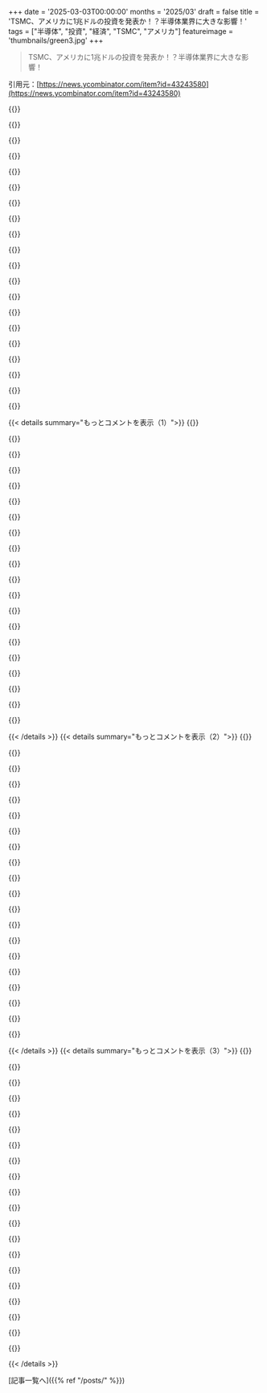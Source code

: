 +++
date = '2025-03-03T00:00:00'
months = '2025/03'
draft = false
title = 'TSMC、アメリカに1兆ドルの投資を発表か！？半導体業界に大きな影響！'
tags = ["半導体", "投資", "経済", "TSMC", "アメリカ"]
featureimage = 'thumbnails/green3.jpg'
+++

> TSMC、アメリカに1兆ドルの投資を発表か！？半導体業界に大きな影響！

引用元：[https://news.ycombinator.com/item?id=43243580](https://news.ycombinator.com/item?id=43243580)

{{<matomeQuote body="アメリカがチップのために台湾を守るってのは信じられるけど、実際は無理だと思う。中国から見れば戦争のコストはチップ開発より遥かに高い。最悪でも2、3年遅れくらいだから、そこまで重要じゃない。中国は最新のチップがなくてもAI競争で劣らないことを証明してる。アメリカは中国と戦争になったら、自国の利益で行動するべきだから、急いで台湾を助けるは無理だと思う。" userName="tnt128" createdAt="2025-03-04T06:39:46" color="#ff5733">}}

{{<matomeQuote body="中国が台湾を欲しがるのはTSMCのためじゃなく、反抗的な州と思ってるから。アメリカ南北戦争の例えで言うと、南軍がキューバやハワイに逃げ込んで今もアメリカだと言ってるようなもん。経済や技術だけじゃなく、中国の本当の動機を理解するのが大事。" userName="thereddaikon" createdAt="2025-03-04T15:33:50" color="">}}

{{<matomeQuote body="＞彼らは台湾を反乱州と見なしている<br>中国が台湾にかけるお金は、経済的価値以上に大きい。台湾がチップのために欲しいとか、戦争にかかるコストがチップ以上だから安全だっていうのは間違い。ウクライナの戦争も金にはならないけど、多くの人が犠牲になってる。" userName="onlyrealcuzzo" createdAt="2025-03-04T19:18:48" color="">}}

{{<matomeQuote body="ウクライナ戦争がロシアにとっては暖かい港や侵略前線の除去につながる可能性があるのが大きい。" userName="rtkwe" createdAt="2025-03-04T21:03:15" color="">}}

{{<matomeQuote body="どの港？クリミアは2014年から持ってるし、黒海がそんなに温暖なわけじゃない。" userName="greedo" createdAt="2025-03-04T21:43:20" color="">}}

{{<matomeQuote body="侵略には理由なんてない。決断はもう下されて、こうした説明は侵略後に何もしないための言い訳に過ぎない。中国人は台湾人の立場になって考えてない。" userName="hayst4ck" createdAt="2025-03-04T21:25:02" color="#ff33a1">}}

{{<matomeQuote body="戦争は論理や理屈ではなく、感情や気持ち。中国の歴史ではリーダーは国を統一した時に権威を持つから、反乱州があることは恥。国を統一したいという国民の気持ちが強い。" userName="smaug7" createdAt="2025-03-04T16:02:37" color="#ff33a1">}}

{{<matomeQuote body="”rouge”は赤を意味し、”rogue”は小悪党を指すよ。" userName="skyyler" createdAt="2025-03-04T16:18:26" color="">}}

{{<matomeQuote body="特に共産主義国家は、自分たちの方法が最善だっていうナラティブを守る必要があるよね。台湾がパーティーのコントロール下にない状態で繁栄してるのは恥ずかしい。" userName="bentt" createdAt="2025-03-04T18:25:02" color="">}}

{{<matomeQuote body="アメリカに住めてほんと嬉しい！ここは、私たちの生活がベストだとか民主主義が最高だっていう止まらないプロパガンダがないからね。" userName="orthecreedence" createdAt="2025-03-04T20:36:00" color="">}}

{{<matomeQuote body="これは反抗的な州の規模を超えてるもっと成功した反抗的な州だよ。中国は一党制の下での技術的成果や生活の向上を誇ってるけど、台湾はもっと良い状態でやってる。これが彼らのメッセージを打ち消してるんだ。" userName="legitster" createdAt="2025-03-04T16:20:40" color="#ff5733">}}

{{<matomeQuote body="＞これは反抗的な州の規模を超えてるもっと成功した反抗的な州だ。<br>その発言、めっちゃ笑った！外国投資以外で台湾が中国より成功してるところ、どこにあるんだ？2025年には、中国は自立してて世界の工場でBRICSをリードしてるし、アメリカの影響下にはないのが明確だよ。" userName="r00fus" createdAt="2025-03-04T18:24:46" color="">}}

{{<matomeQuote body="台湾は一人当たりの繁栄度が3倍だよ。中華人民共和国には人口が多いけど。" userName="FuriouslyAdrift" createdAt="2025-03-04T18:34:44" color="">}}

{{<matomeQuote body="アメリカは中国を製造の腕として利用してきたのに、今になってそれを取り戻そうとしてる。遅すぎじゃない？もし中国が台湾を侵略したら、アメリカのせいだね。" userName="knowitnone" createdAt="2025-03-04T16:39:55" color="">}}

{{<matomeQuote body="安定した政府の下で育った人には理解しにくいけど、独裁者は支配を得るために繁栄を犠牲にする習性があるんだ。歴史には、ひどい戦争を引き起こして国をダメにした王たちがたくさんいる。" userName="DanielHB" createdAt="2025-03-04T14:48:53" color="">}}

{{<matomeQuote body="台湾を侵略するのは経済的に合理的ではないよ。もしそうなったら、内政や神話作りが理由だろうね。台湾は防衛側に非常に有利な地形をしてるし、反撃すれば短期で勝利は無理だ。" userName="drodgers" createdAt="2025-03-04T09:10:23" color="">}}

{{<matomeQuote body="勝つために島に上陸する必要はないよ。囲んで封鎖すればいい。これは何千年も続いてきた要塞や城を征服するための方法だから。" userName="ekianjo" createdAt="2025-03-04T10:32:51" color="">}}

{{<matomeQuote body="中国は侵攻を遂げる前に、アメリカ海軍が反応する時間がないだろうね。アメリカが反応しない可能性があっても、中国は勝てる自信がない侵攻には踏み切らないと思うよ。" userName="nverno" createdAt="2025-03-04T10:38:41" color="">}}

{{<matomeQuote body="彼らを買収したらどうかな？100k渡すだけで2.4兆ドルだよ。もっといいのは、過激派を買収することさ。" userName="bloomingkales" createdAt="2025-03-04T11:11:15" color="">}}

{{<matomeQuote body="アメリカは、US-PACOMの力を背景に航行の自由作戦で応じるだろうし、中国はその膠着状態に負けるだろう。" userName="drodgers" createdAt="2025-03-04T10:41:42" color="#ff5733">}}

{{< details summary="もっとコメントを表示（1）">}}
{{<matomeQuote body="2025年のアメリカがそんな状況でどう反応するか本当に分かる？今のアメリカは同盟国を守るために介入しないと疑っているよ。" userName="nmeofthestate" createdAt="2025-03-04T11:07:38" color="">}}

{{<matomeQuote body="トランプの極端な予測不可能性がこのシナリオでは実はアドバンテージかもしれないね。" userName="UltraSane" createdAt="2025-03-04T11:29:02" color="">}}

{{<matomeQuote body="彼はウクライナとイスラエルの扱いでは予測可能だけど、侵略者を支持する姿勢やアメリカに製造業を戻したいという点では予測可能だ。これは台湾には良くないことだと思う。" userName="seunosewa" createdAt="2025-03-04T11:53:03" color="#38d3d3">}}

{{<matomeQuote body="＞彼は侵略者を支持している。<br>この動画への君の返事は？<br>https://www.youtube.com/watch?v=lD_KEFpuIro<br>トランスクリプトはこちら：<br>https://singjupost.com/transcript-jeffrey-sachs-on-the-geopo...<br>＞「プーチンの戦争の意図は何だったか。彼の意図はゼレンスキーに中立を交渉させることだった。」" userName="sras-me" createdAt="2025-03-04T14:18:29" color="">}}

{{<matomeQuote body="＞台湾は守備側にとっては圧倒的に有利な地形だ。反撃すれば、迅速な勝利はない。<br>これは違うよ。まず公式な攻撃の前に潜水艦ケーブルつまりインターネットを切断すればいいんだ。" userName="re-thc" createdAt="2025-03-04T13:59:14" color="">}}

{{<matomeQuote body="＞中国の視点から見ると、戦争のコストは自国でこれらのチップを開発するコストよりも高い。<br>君は経済的に合理的な考え方をしているけど、人間の決断はそんな視点だけではないよ。" userName="throw0101a" createdAt="2025-03-04T11:59:35" color="">}}

{{<matomeQuote body="君の主張の問題は、今の時代に中国が合理的に行動する可能性が、アメリカよりずっと高いことだ。中国は「十分良い」チップを持てば、台湾のチップ生産には興味がなくなるだろうね。" userName="silvestrov" createdAt="2025-03-04T12:58:27" color="#ff33a1">}}

{{<matomeQuote body="中国から見たら、戦争のコストは自国でチップを開発するコストよりも遥かに高い。中国にとってチップのことじゃなくて、元々中国の一部だった小さな島が中国に属していないことの屈辱を取り除くことなんだ。" userName="huijzer" createdAt="2025-03-04T08:45:50" color="">}}

{{<matomeQuote body="小さな島が東の成功した民主主義を持っていて、世界級の産業もあるなんて。中国にとって、自国の優越性を保つために、隣にそんな成功した民主主義があるのは受け入れられないことなんだ。" userName="jonkoops" createdAt="2025-03-04T10:43:07" color="#45d325">}}

{{<matomeQuote body="プーチンがウクライナを攻撃した一つの理由は、EUやアメリカと結びついた繁栄するウクライナを見て、自国に不満を生む可能性を恐れたからだと思うんだ。" userName="UltraSane" createdAt="2025-03-04T11:18:15" color="">}}

{{<matomeQuote body="中国も民主主義だって言ってるけど、台湾と同じことを言ってるだけ。それに、台湾があることで中国の優越性が疑われるのも分かる。アメリカの南北戦争のとき、南部連合がキューバを手に入れたらという例えがわかりやすいね。" userName="krainboltgreene" createdAt="2025-03-04T12:30:14" color="">}}

{{<matomeQuote body="中国が民主主義だなんて、どの民主主義指数を見ても反対の意見だよ。これには異論がない。" userName="jabiko" createdAt="2025-03-04T12:46:34" color="">}}

{{<matomeQuote body="台湾は活気のある民主主義で、他の選択肢があることの良い例になっていると思う。ロシアとウクライナの関係に似ている部分もあって、隣に民主主義の国があることは、独裁者にとって脅威に感じられるんじゃないかな。" userName="3D30497420" createdAt="2025-03-04T10:07:59" color="#ff5733">}}

{{<matomeQuote body="アメリカが台湾を守る気がないというのは正しい。でも中国も台湾を攻撃するとは思えない。ロシアがウクライナ戦争で経済をダメにしたように、中国が台湾を攻撃することで自国の経済的な成長を失うリスクが大きすぎるから。" userName="mu53" createdAt="2025-03-04T06:56:52" color="">}}

{{<matomeQuote body="独裁者は経済のダメージを気にしないことが多い。自分の国の歴史に名を刻むために侵略することが大事なんだよね。だから中国もタイミングがあれば台湾を攻撃してくると思う。" userName="android521" createdAt="2025-03-04T07:05:26" color="">}}

{{<matomeQuote body="ロシアはAIレースから脱落した。この戦争を始めてしまったせいで、大規模なデータセンターの建設に集中できなかったんだ。" userName="qwertox" createdAt="2025-03-04T08:26:37" color="">}}

{{<matomeQuote body="台湾の人々が勇敢に戦った場合、中国の軍が予想より弱いかもしれない。その場合、アメリカは台湾を支援できる立場に入るだろう。だけど台湾が結果的に中国に売られることになるとも思う。" userName="wiseowise" createdAt="2025-03-04T07:00:57" color="">}}

{{<matomeQuote body="現在の政権だと、3年どころか3日で実現しそうだね。" userName="eagleislandsong" createdAt="2025-03-04T07:07:29" color="">}}

{{<matomeQuote body="中国が台湾を侵攻する理由がわからない。そうしたら自分たちのインフラや人が破壊される。アメリカの影響を排除する方法はいくらでもあるのに。" userName="throw84949499" createdAt="2025-03-04T07:26:56" color="">}}

{{<matomeQuote body="中国が台湾を侵攻する理由は、香港を侵略したのと同じだ。自国を再統一するという意志がある。結果的に被害が出ても気にしないんだ。" userName="UberFly" createdAt="2025-03-04T07:36:36" color="#ff33a1">}}


{{< /details >}}
{{< details summary="もっとコメントを表示（2）">}}
{{<matomeQuote body="台湾政府がこんな狂気に陥っているのが理解できない。素晴らしい人々に同情するよ。米国の関税なんて、封鎖されれば無意味だ。" userName="yo_yo_yo-yo" createdAt="2025-03-04T03:05:38" color="">}}

{{<matomeQuote body="アメリカの防衛策に頼りすぎだよ。現在の大統領は発表が好きだけど、短期的な外交政策では台湾の立場を弱めることになる。" userName="tyre" createdAt="2025-03-04T03:36:38" color="">}}

{{<matomeQuote body="実際に成果を出す必要があるのは、2年か4年。その後に再評価すればいい。今が一番の選択肢だと思う。" userName="ethbr1" createdAt="2025-03-04T03:48:06" color="">}}

{{<matomeQuote body="＞実際に成果を出す必要があるのは、2年か4年、その後に再評価すればいい。台湾は核兵器が必要だ。もはや他に安全を保障してくれる相手がいないんだ。" userName="JumpCrisscross" createdAt="2025-03-04T06:16:40" color="#45d325">}}

{{<matomeQuote body="冷静になったら、あなたの意見に同意だ。台湾は本当に厳しい立場にいる。中国なら相対的な経済独立を与え、代わりに先端シリコンを他国に渡さないようにするだろう。" userName="yo_yo_yo-yo" createdAt="2025-03-04T04:08:07" color="">}}

{{<matomeQuote body="＞中国なら...果たして中国はこのドラマから利益を得ていて、台湾を主張したくないのでは？軍事力を示す最良の場所であり、アメリカやEUとの代理戦争も続けられる場所だ。" userName="re-thc" createdAt="2025-03-04T04:39:12" color="#ff5c5c">}}

{{<matomeQuote body="＞中国なら相対的な経済独立を与え…中国は台湾に対してどんな権限を持っていると思う？" userName="adastra22" createdAt="2025-03-04T05:53:03" color="">}}

{{<matomeQuote body="中国が台湾に対してどれだけの権限を持ってると思ってる？権限はないけど、力はたくさんある。" userName="JumpCrisscross" createdAt="2025-03-04T06:17:02" color="">}}

{{<matomeQuote body="なんで次の大統領たちは台湾がアメリカの国防に重要なサプライチェーンで有利を保つのを許すの？" userName="lurk2" createdAt="2025-03-04T04:32:06" color="">}}

{{<matomeQuote body="次の大統領は、アメリカが同盟国を望んでるかもしれないと気づくかもしれないから、信頼できる姿勢を見せようとするかも。今の政権は核拡散を推進してるから、未来の大統領はこの流れを止めたがるかもね。" userName="jopsen" createdAt="2025-03-04T05:00:11" color="">}}

{{<matomeQuote body="今の政権は核拡散を加速させてるのはその通り。もはや国々がアメリカに侵略からの保護を期待できる時代じゃない。核を持たない国は真剣に核保有を考えるべき。" userName="cheema33" createdAt="2025-03-04T06:52:52" color="#45d325">}}

{{<matomeQuote body="アメリカが1996年に署名したブダペスト覚書を破ったのは誤解だよ。覚書を読むと、我々はUN安保理の行動を求めるだけって書いてある。それ以上のことをしたんだ。https://treaties.un.org/doc/Publication/UNTS/Volume%203007/P..." userName="0xDEAFBEAD" createdAt="2025-03-04T07:34:42" color="">}}

{{<matomeQuote body="アメリカは今、台湾を守るって絶対？将来的にアメリカが台湾のチップに依存しなくなる可能性もあるし、どれだけ依存してるかが問題。アメリカがウクライナの土地譲渡を求めてるのと同じように、台湾にも無関心になるかもしれない。" userName="nomilk" createdAt="2025-03-04T04:36:18" color="">}}

{{<matomeQuote body="台湾はアメリカの防衛保証に大きく依存してるけど、どんなアメリカの大統領が中国に対して軍事的に攻撃するのか理解できない。アメリカ国民はWWIIIにつながるような戦争に参加する気がなさそうだし、支持を失うと思う。" userName="dataflow" createdAt="2025-03-04T04:38:44" color="">}}

{{<matomeQuote body="TSMCの重要性は、TSMCを失うと世界経済が崩壊するから台湾を守るしかないってこと。現在の高性能コンピューティングは全てTSMCに依存してる。" userName="Shank" createdAt="2025-03-04T04:45:51" color="#785bff">}}

{{<matomeQuote body="冷静な対立の中で中国に圧力をかけたり、台湾のチップ工場が無傷で引き渡されないようにするための地元紛争もあり得る。アメリカは熱い戦争に勝つ必要はなく、冷戦を始めるだけでいい。ヨーロッパの同盟も中国に制裁を続けるだろうし、必要があれば援助にも来る。" userName="jopsen" createdAt="2025-03-04T05:11:52" color="#38d3d3">}}

{{<matomeQuote body="台湾がこの提携にサインする理由が気になる。ウクライナの鉱物権の扱いを見ると、Trump政権の未来の安全保障の保証なんて何の価値もない気がする。" userName="pj_mukh" createdAt="2025-03-04T03:59:06" color="">}}

{{<matomeQuote body="ウクライナにはトリリオンドル規模の鉱物はないと思う。あったら西側の投資家が群がってるはずだし、ウクライナはもっと豊かだったはず。トランプがゼレンスキーに理想的な交渉を持ちかけて、ゼレンスキーが拒否するって流れが見える。台湾についても、中国には勝てないと思う。最悪のケースは直接的な戦争になり、アメリカは工業基盤が弱いから負ける。どちらにしろ、膨大な死者が出ると思う。" userName="ein0p" createdAt="2025-03-04T04:42:39" color="#45d325">}}

{{<matomeQuote body="ゼレンスキーはワシントンに飛んで契約を結ぶつもりだったのに、結局出て行かされることになった。トランプは明らかにプーチン寄りで、援助を引き下げる理由を作ったんじゃないかな。" userName="fatbird" createdAt="2025-03-04T05:55:22" color="">}}

{{<matomeQuote body="全ての53分を見てほしい。ゼレンスキーは空気を読めていなくて、発言がまずかった。トランプとバンスがその場を利用して追い込んでたと思う。" userName="ein0p" createdAt="2025-03-04T09:13:34" color="">}}


{{< /details >}}
{{< details summary="もっとコメントを表示（3）">}}
{{<matomeQuote body="全体を見たけど、トランプが安全保障の必要性を軽視した。その後ゼレンスキーが反応して、安全保障が重要だと訴えたけど、状況的にプーチンのナラティブに乗るわけにはいかないと思う。そういう点では、強気で行くべきだよ。" userName="sjsdaiuasgdia" createdAt="2025-03-04T11:16:33" color="">}}

{{<matomeQuote body="他の国が中国に”致命的支援”を提供することは少ないと思う。フィリピンはアメリカの hegemon を求めてるし、周辺国も同様だと思う。中国は直接対決よりも、多くのものを失うリスクがあるから。" userName="pj_mukh" createdAt="2025-03-04T05:01:54" color="#785bff">}}

{{<matomeQuote body="アメリカは人権や民主主義のために中国と戦っていると主張するけど、中国からするとそれはアメリカの支配を維持するための口実。中国は経済競争を望んでいるが、アメリカは強硬策で押さえつけようとしている。結局、長い目で見ると中国が有利だと思う。" userName="ninetyninenine" createdAt="2025-03-04T05:44:34" color="#45d325">}}

{{<matomeQuote body="TSMCの工場は戦略的には小さな存在で、SamsungやIntelも遜色ない。中国が台湾を占領すれば、TSMCの技術を手放してでも戦略的な位置を確保したいはず。" userName="starspangled" createdAt="2025-03-04T05:39:50" color="">}}

{{<matomeQuote body="データ合成における計算能力の重要性を過小評価しすぎてるよ。" userName="yo_yo_yo-yo" createdAt="2025-03-04T05:46:40" color="">}}

{{<matomeQuote body="もし良心的に考えるなら、TSMCはトランプを喜ばせて、投資をできるだけ遅らせるんじゃないかな。実際は、台湾はアメリカに支配されているようなもんだと思う。" userName="raincole" createdAt="2025-03-04T03:45:23" color="">}}

{{<matomeQuote body="現実を見れば、台湾は米国の属国みたいなもんだ。米国の言うことを必ずしも聞かなきゃいけないわけじゃないし、時には拒否もすることもある。ウクライナにも当てはまることだけど、台湾には自立した選択肢がある。米国との友好関係を築く理由もあるし、決して無力ではないんだ。" userName="jopsen" createdAt="2025-03-04T05:20:46" color="#785bff">}}

{{<matomeQuote body="今、未来がはっきりしているのに受け入れない人が多いのが面白い。米国は世界への経済的恩恵を取り戻し、自らを孤立させる。アメリカの世紀が続くが、世界は人口減少で減退するだろう。とにかく、多くの人が不満を持ち、戦争が増えるかもしれない。" userName="safety1st" createdAt="2025-03-04T03:45:49" color="#ff5733">}}

{{<matomeQuote body="米国にとって同盟国や貿易は大事。孤立はどんな国にも良くない。経済的損失とは思えないが、貿易を理解できない人には勝利のように見える。米国はさらに孤立主義になる予感がする。貿易協定を破棄し、自らを世界から切り離す流れになりそうだ。" userName="protocolture" createdAt="2025-03-04T05:17:08" color="">}}

{{<matomeQuote body="アメリカはグローバル化で損をしたわけではなく、むしろ利益を得ている。消費者のおかげでGDP成長があったが、製造業の人たちは見捨てられた。多くの問題は自己造成の傷だが、指導者たちは他を責めるチャンスを見逃さない。" userName="branko_d" createdAt="2025-03-04T04:48:08" color="">}}

{{<matomeQuote body="グローバリゼーションで、アメリカは工業化から金融化へ移行した。GDPは上がったが、多くの市民が置き去りにされている。兵器も十分に生産できず、国の能力がハロー状態に陥っている。" userName="WillPostForFood" createdAt="2025-03-04T05:39:55" color="">}}

{{<matomeQuote body="え？違う。ロシアはトランプとマスクを通じてアメリカ政府を支配している。トランプはロシアの侵略戦争を受け入れ、台湾への侵攻も容認している。これは中国のアメリカのテクノロジー業界への足がかりにつながる。" userName="ants_everywhere" createdAt="2025-03-04T04:02:54" color="#785bff">}}

{{<matomeQuote body="それに関する情報はあるの？停滞している戦争を終わらせたいからといって、同情や裏切りを意味するわけではなく、実際的な決断かもしれない。インテルは空気を読んで、投資家たちが一番利益を得られる提案を求めている。" userName="riehwvfbk" createdAt="2025-03-04T04:49:43" color="">}}

{{<matomeQuote body="＞保護のない状態でウクライナに領土を返せって言うのは難しい。米国は、ウクライナを援助したい理由がある。敵に対しアメリカを弱体化させる大きなROIがあるからだ。それに、同盟国を見捨てるようなことをしたら、世界中に悪影響が出るのは確実だ。" userName="LPisGood" createdAt="2025-03-04T06:48:19" color="#45d325">}}

{{<matomeQuote body="＞ウクライナは、戦線に送るために男性を誘拐している。敵軍が侵入している時の徴兵は普通だ。アメリカが送っているものは非常に高いROIだが、それ以外のものも送られている。米国はロシアを弱体化させ、グローバルな安定を図るためにウクライナを支援することにコミットしている。" userName="arandomusername" createdAt="2025-03-04T16:01:23" color="#45d325">}}

{{<matomeQuote body="＞征兵は珍しくないし心配することでもない。アメリカが送っているものが重要だが、具体的には明言されていない。アメリカはロシアを弱体化させるためにウクライナを支援しているのが大事で、関心を持つべきだ。" userName="LPisGood" createdAt="2025-03-04T16:40:16" color="#785bff">}}

{{<matomeQuote body="＞この状況で徴兵するのは珍しくもないし問題でもないよ。前線に男性を強制的に送るのは、戦争が自分たちに不利で、再建の時間が必要なことを示してる。倫理的にも疑問だと思うし、戦わせるのは強制的だよ。<br>>アメリカが送ってるものは、敵に対する損害の面でかなりのリターンだと思うんだけど、過去にアメリカが100Bドル使った結果、一般的なアメリカ人にはどんな利益があったの？<br>君はウクライナの何十万人の命を犠牲にしてそれに対抗するのは許されると思うの？それは受け入れられることなの？<br>>ブダペスト覚書について知ってる？<br>もちろん。防衛協定じゃないよ。アメリカは約束したことを実行してる。" userName="arandomusername" createdAt="2025-03-04T17:02:27" color="">}}

{{<matomeQuote body="＞ウクライナの何十万人の命を犠牲にすることを許されると思うの？それは受け入れられることなの？<br>アメリカはウクライナの命を犠牲にしているわけじゃないよ。ロシアはアメリカがいなくても戦争を続けるし、アメリカの支援があれば命が救われるし、より良い結果が望めるんだよ。アメリカがいなければロシアは加速するし、もっと多くの譲歩を要求してくるよ。" userName="dralley" createdAt="2025-03-04T20:01:21" color="#ff5733">}}

{{<matomeQuote body="トランプの停戦要求を支持するの？<br>>ロシアはアメリカがいなくても戦争を続けるよ。<br>実際、ウクライナとロシアはイスタンブールで合意に近かったんだけど、アメリカやイギリスに邪魔されて、合意しなかったって言われてるんだ。ロジック的に、アメリカ（とEU）の支援がなければ、ウクライナはもっと合意に前向きだったかもしれなくて、何十万人の命が失われずに済んだかもしれないね。" userName="arandomusername" createdAt="2025-03-04T22:00:16" color="">}}

{{<matomeQuote body="台湾が過去に核兵器を開発していたことに驚いたよ。実際に捕まって、中止を誓わされたんだって。<br>アメリカが今、悪者の立場になってるから、北朝鮮みたいに「核を持ってる」と発表しても驚かないだろうな。正直言って、これは世界に悪影響だけど、ゲーム理論的には賢い選択だと思う。アメリカの安定を信じていた多くの国が、イスラエルのように「持ってるかどうかは言わない」って感じで行くか、核を持ってると発表して公にテストをするかも。" userName="mullingitover" createdAt="2025-03-04T23:22:57" color="#ff33a1">}}


{{< /details >}}


[記事一覧へ]({{% ref "/posts/" %}})
